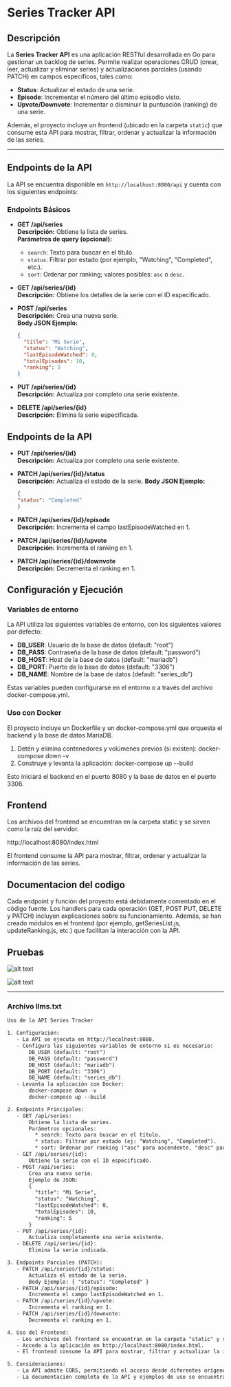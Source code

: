 # Series Tracker API

## Descripción

La **Series Tracker API** es una aplicación RESTful desarrollada en Go para gestionar un backlog de series. Permite realizar operaciones CRUD (crear, leer, actualizar y eliminar series) y actualizaciones parciales (usando PATCH) en campos específicos, tales como:
- **Status**: Actualizar el estado de una serie.
- **Episode**: Incrementar el número del último episodio visto.
- **Upvote/Downvote**: Incrementar o disminuir la puntuación (ranking) de una serie.

Además, el proyecto incluye un frontend (ubicado en la carpeta `static`) que consume esta API para mostrar, filtrar, ordenar y actualizar la información de las series.

---

## Endpoints de la API

La API se encuentra disponible en `http://localhost:8080/api` y cuenta con los siguientes endpoints:

### Endpoints Básicos

- **GET /api/series**  
  **Descripción:** Obtiene la lista de series.  
  **Parámetros de query (opcional):**
  - `search`: Texto para buscar en el título.
  - `status`: Filtrar por estado (por ejemplo, "Watching", "Completed", etc.).
  - `sort`: Ordenar por ranking; valores posibles: `asc` o `desc`.

- **GET /api/series/{id}**  
  **Descripción:** Obtiene los detalles de la serie con el ID especificado.

- **POST /api/series**  
  **Descripción:** Crea una nueva serie.  
  **Body JSON Ejemplo:**
  ```json
  {
    "title": "Mi Serie",
    "status": "Watching",
    "lastEpisodeWatched": 0,
    "totalEpisodes": 10,
    "ranking": 5
  }

- **PUT /api/series/{id}**  
  **Descripción:** Actualiza por completo una serie existente.

- **DELETE /api/series/{id}**  
  **Descripción:** Elimina la serie especificada.

## Endpoints de la API

- **PUT /api/series/{id}**  
  **Descripción:** Actualiza por completo una serie existente.

- **PATCH /api/series/{id}/status**  
  **Descripción:** Actualiza el estado de la serie.
  **Body JSON Ejemplo:**
  ```json
  {
  "status": "Completed"
  }
  
- **PATCH /api/series/{id}/episode**  
  **Descripción:** Incrementa el campo lastEpisodeWatched en 1.

- **PATCH /api/series/{id}/upvote**  
  **Descripción:** Incrementa el ranking en 1.

- **PATCH /api/series/{id}/downvote**  
  **Descripción:** Decrementa el ranking en 1.

## Configuración y Ejecución

### Variables de entorno

La API utiliza las siguientes variables de entorno, con los siguientes valores por defecto:

- **DB_USER**: Usuario de la base de datos (default: "root")
- **DB_PASS**: Contraseña de la base de datos (default: "password")
- **DB_HOST**: Host de la base de datos (default: "mariadb")
- **DB_PORT**: Puerto de la base de datos (default: "3306")
- **DB_NAME**:  Nombre de la base de datos (default: "series_db")

Estas variables pueden configurarse en el entorno o a través del archivo docker-compose.yml.

### Uso con Docker

El proyecto incluye un Dockerfile y un docker-compose.yml que orquesta el backend y la base de datos MariaDB. 

1. Detén y elimina contenedores y volúmenes previos (si existen): docker-compose down -v
2. Construye y levanta la aplicación: docker-compose up --build

Esto iniciará el backend en el puerto 8080 y la base de datos en el puerto 3306.

## Frontend

Los archivos del frontend se encuentran en la carpeta static y se sirven como la raíz del servidor.

http://localhost:8080/index.html

El frontend consume la API para mostrar, filtrar, ordenar y actualizar la información de las series.

## Documentacion del codigo

Cada endpoint y función del proyecto está debidamente comentado en el código fuente. Los handlers para cada operación (GET, POST PUT, DELETE y PATCH) incluyen explicaciones sobre su funcionamiento. Además, se han creado módulos en el frontend (por ejemplo, getSeriesList.js, updateRanking.js, etc.) que facilitan la interacción con la API.

## Pruebas

![alt text](image-1.png)

![alt text](image.png)


---

### Archivo llms.txt

```txt
Uso de la API Series Tracker

1. Configuración:
   - La API se ejecuta en http://localhost:8080.
   - Configura las siguientes variables de entorno si es necesario:
       DB_USER (default: "root")
       DB_PASS (default: "password")
       DB_HOST (default: "mariadb")
       DB_PORT (default: "3306")
       DB_NAME (default: "series_db")
   - Levanta la aplicación con Docker:
       docker-compose down -v
       docker-compose up --build

2. Endpoints Principales:
   - GET /api/series:
       Obtiene la lista de series.
       Parámetros opcionales:
         * search: Texto para buscar en el título.
         * status: Filtrar por estado (ej: "Watching", "Completed").
         * sort: Ordenar por ranking ("asc" para ascendente, "desc" para descendente).
   - GET /api/series/{id}:
       Obtiene la serie con el ID especificado.
   - POST /api/series:
       Crea una nueva serie.
       Ejemplo de JSON:
       {
         "title": "Mi Serie",
         "status": "Watching",
         "lastEpisodeWatched": 0,
         "totalEpisodes": 10,
         "ranking": 5
       }
   - PUT /api/series/{id}:
       Actualiza completamente una serie existente.
   - DELETE /api/series/{id}:
       Elimina la serie indicada.

3. Endpoints Parciales (PATCH):
   - PATCH /api/series/{id}/status:
       Actualiza el estado de la serie.
       Body Ejemplo: { "status": "Completed" }
   - PATCH /api/series/{id}/episode:
       Incrementa el campo lastEpisodeWatched en 1.
   - PATCH /api/series/{id}/upvote:
       Incrementa el ranking en 1.
   - PATCH /api/series/{id}/downvote:
       Decrementa el ranking en 1.

4. Uso del Frontend:
   - Los archivos del frontend se encuentran en la carpeta "static" y se sirven como la raíz.
   - Accede a la aplicación en http://localhost:8080/index.html.
   - El frontend consume la API para mostrar, filtrar y actualizar la información de las series.

5. Consideraciones:
   - La API admite CORS, permitiendo el acceso desde diferentes orígenes.
   - La documentación completa de la API y ejemplos de uso se encuentran en este archivo y en el README.
